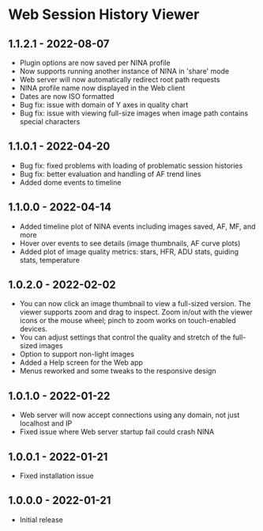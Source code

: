 # Web Session History Viewer

## 1.1.2.1 - 2022-08-07
* Plugin options are now saved per NINA profile
* Now supports running another instance of NINA in 'share' mode
* Web server will now automatically redirect root path requests
* NINA profile name now displayed in the Web client
* Dates are now ISO formatted
* Bug fix: issue with domain of Y axes in quality chart
* Bug fix: issue with viewing full-size images when image path contains special characters

## 1.1.0.1 - 2022-04-20
* Bug fix: fixed problems with loading of problematic session histories
* Bug fix: better evaluation and handling of AF trend lines
* Added dome events to timeline

## 1.1.0.0 - 2022-04-14
* Added timeline plot of NINA events including images saved, AF, MF, and more
* Hover over events to see details (image thumbnails, AF curve plots)
* Added plot of image quality metrics: stars, HFR, ADU stats, guiding stats, temperature

## 1.0.2.0 - 2022-02-02
* You can now click an image thumbnail to view a full-sized version.  The viewer supports zoom and drag to inspect.  Zoom in/out with the viewer icons or the mouse wheel; pinch to zoom works on touch-enabled devices.
* You can adjust settings that control the quality and stretch of the full-sized images
* Option to support non-light images
* Added a Help screen for the Web app
* Menus reworked and some tweaks to the responsive design

## 1.0.1.0 - 2022-01-22
* Web server will now accept connections using any domain, not just localhost and IP
* Fixed issue where Web server startup fail could crash NINA

## 1.0.0.1 - 2022-01-21
* Fixed installation issue

## 1.0.0.0 - 2022-01-21
* Initial release
